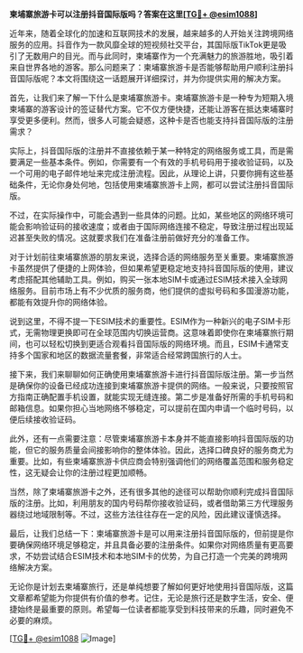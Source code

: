 **柬埔寨旅游卡可以注册抖音国际版吗？答案在这里[[TG💪+ @esim1088](https://t.me/s/esim1088)]**

近年来，随着全球化的加速和互联网技术的发展，越来越多的人开始关注跨境网络服务的应用。抖音作为一款风靡全球的短视频社交平台，其国际版TikTok更是吸引了无数用户的目光。而与此同时，柬埔寨作为一个充满魅力的旅游胜地，吸引着来自世界各地的游客。那么问题来了：柬埔寨旅游卡是否能够帮助用户顺利注册抖音国际版呢？本文将围绕这一话题展开详细探讨，并为你提供实用的解决方案。

首先，让我们来了解一下什么是柬埔寨旅游卡。柬埔寨旅游卡是一种专为短期入境柬埔寨的游客设计的签证替代方案。它不仅方便快捷，还能让游客在抵达柬埔寨时享受更多便利。然而，很多人可能会疑惑，这种卡是否也能支持抖音国际版的注册需求？

实际上，抖音国际版的注册并不直接依赖于某一种特定的网络服务或工具，而是需要满足一些基本条件。例如，你需要有一个有效的手机号码用于接收验证码，以及一个可用的电子邮件地址来完成注册流程。因此，从理论上讲，只要你拥有这些基础条件，无论你身处何地，包括使用柬埔寨旅游卡上网，都可以尝试注册抖音国际版。

不过，在实际操作中，可能会遇到一些具体的问题。比如，某些地区的网络环境可能会影响验证码的接收速度；或者由于国际网络连接不稳定，导致注册过程出现延迟甚至失败的情况。这就要求我们在准备注册前做好充分的准备工作。

对于计划前往柬埔寨旅游的朋友来说，选择合适的网络服务至关重要。柬埔寨旅游卡虽然提供了便捷的上网体验，但如果希望更稳定地支持抖音国际版的使用，建议考虑搭配其他辅助工具。例如，购买一张本地SIM卡或通过ESIM技术接入全球网络服务。目前市场上有不少优质的服务商，他们提供的虚拟号码和多国漫游功能，都能有效提升你的网络体验。

说到这里，不得不提一下ESIM技术的重要性。ESIM作为一种新兴的电子SIM卡形式，无需物理更换即可在全球范围内切换运营商。这意味着即使你在柬埔寨旅行期间，也可以轻松切换到更适合观看抖音国际版的网络环境。而且，ESIM卡通常支持多个国家和地区的数据流量套餐，非常适合经常跨国旅行的人士。

接下来，我们来聊聊如何正确使用柬埔寨旅游卡进行抖音国际版注册。第一步当然是确保你的设备已经成功连接到柬埔寨旅游卡提供的网络。一般来说，只要按照官方指南正确配置手机设置，就能实现无缝连接。第二步是准备好所需的手机号码和邮箱信息。如果你担心当地网络不够稳定，可以提前在国内申请一个临时号码，以便后续接收验证码。

此外，还有一点需要注意：尽管柬埔寨旅游卡本身并不能直接影响抖音国际版的功能，但它的服务质量会间接影响你的整体体验。因此，选择口碑良好的服务商尤为重要。比如，有些柬埔寨旅游卡供应商会特别强调他们的网络覆盖范围和服务稳定性，这无疑会让你的注册过程更加顺畅。

当然，除了柬埔寨旅游卡之外，还有很多其他的途径可以帮助你顺利完成抖音国际版的注册。比如，利用朋友的国内号码帮你接收验证码，或者借助第三方代理服务器绕过地域限制等。不过，这些方法往往存在一定的风险，因此建议谨慎选择。

最后，让我们总结一下：柬埔寨旅游卡是可以用来注册抖音国际版的，但前提是你要确保网络环境足够稳定，并且具备必要的注册条件。如果你对网络质量有更高要求，不妨尝试结合ESIM技术和本地SIM卡的优势，为自己打造一个完美的跨境网络解决方案。

无论你是计划去柬埔寨旅行，还是单纯想要了解如何更好地使用抖音国际版，这篇文章都希望能为你提供有价值的参考。记住，无论是旅行还是数字生活，安全、便捷始终是最重要的原则。希望每一位读者都能享受到科技带来的乐趣，同时避免不必要的麻烦。

[[TG💪+ @esim1088](https://t.me/s/esim1088) ![Image](https://i.postimg.cc/4NQfJmqS/Snipaste-2025-05-13-00-14-12.png)]